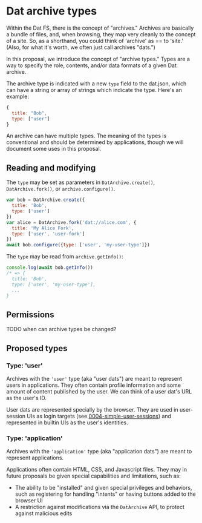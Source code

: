 # Dat archive types

Within the Dat FS, there is the concept of "archives." Archives are basically a bundle of files, and, when browsing, they map very cleanly to the concept of a site. So, as a shorthand, you could think of 'archive' as == to 'site.' (Also, for what it's worth, we often just call archives "dats.")

In this proposal, we introduce the concept of "archive types." Types are a way to specify the role, contents, and/or data formats of a given Dat archive.

The archive type is indicated with a new `type` field to the dat.json, which can have a string or array of strings which indicate the type. Here's an example:

```js
{
  title: "Bob",
  type: ["user"]
}
```

An archive can have multiple types. The meaning of the types is conventional and should be determined by applications, though we will document some uses in this proposal.

## Reading and modifying

The `type` may be set as parameters in `DatArchive.create()`, `DatArchive.fork()`, or `archive.configure()`.

```js
var bob = DatArchive.create({
  title: 'Bob',
  type: ['user']
})
var alice = DatArchive.fork('dat://alice.com', {
  title: 'My Alice Fork',
  type: ['user', 'user-fork']
})
await bob.configure({type: ['user', 'my-user-type']})
```

The `type` may be read from `archive.getInfo()`:

```js
console.log(await bob.getInfo())
/* => {
  title: 'Bob',
  type: ['user', 'my-user-type'],
  ...
}
```

## Permissions

TODO when can archive types be changed?

## Proposed types

### Type: 'user'

Archives with the `'user'` type (aka "user dats") are meant to represent users in applications. They often contain profile information and some amount of content published by the user. We can think of a user dat's URL as the user's ID.

User dats are represented specially by the browser. They are used in user-session UIs as login targets (see [0004-simple-user-sessions](./0004-simple-user-sessions.md)) and represented in builtin UIs as the user's identities.

### Type: 'application'

Archives with the `'application'` type (aka "application dats") are meant to represent applications.

Applications often contain HTML, CSS, and Javascript files. They may in future proposals be given special capabilities and limitations, such as:

 - The ability to be "installed" and given special privileges and behaviors, such as registering for handling "intents" or having buttons added to the browser UI
 - A restriction against modifications via the `DatArchive` API, to protect against malicious edits
